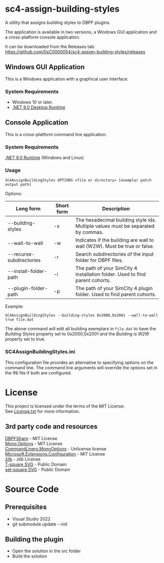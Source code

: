 # sc4-assign-building-styles

A utility that assigns building styles to DBPF plugins.

The application is available in two versions, a Windows GUI application and a cross-platform console application. 

It can be downloaded from the Releases tab: https://github.com/0xC0000054/sc4-assign-building-styles/releases

## Windows GUI Application

This is a Windows application with a graphical user interface.

### System Requirements

* Windows 10 or later.
* [.NET 9.0 Desktop Runtime](https://dotnet.microsoft.com/en-us/download/dotnet/9.0/runtime)

## Console Application

This is a cross-platform command line application.

### System Requirements

[.NET 9.0 Runtime](https://dotnet.microsoft.com/en-us/download/dotnet/9.0/runtime) (Windows and Linux)

### Usage

`SC4AssignBuildingStyles OPTIONS <file or directory> [exemplar patch output path]`

Options:

| Long form | Short form | Description |
|---------------|------------|-----------|
| --building-styles | -s | The hexadecimal building style ids. Multiple values must be separated by commas. |
| --wall-to-wall | -w | Indicates if the building are wall to wall (W2W). Must be true or false. |
| --recurse-subdirectories | -r | Search subdirectories of the input folder for DBPF files. |
| --install-folder-path | -i | The path of your SimCity 4 installation folder. Used to find parent cohorts. |
| --plugin-folder-path | -p | The path of your SimCity 4 plugin folder. Used to find parent cohorts. |

Example: 

`SC4AssignBuildingStyles --building-styles 0x2000,0x2001 --wall-to-wall true file.dat`

The above command will edit all building exemplars in `file.dat` to have the _Building Styles_ property
set to 0x2000,0x2001 and the _Building is W2W_ property set to true.

### SC4AssignBuildingStyles.ini

This configuration file provides an alternative to specifying options on the command line.
The command line arguments will override the options set in the INI file if both are configured.

# License

This project is licensed under the terms of the MIT License.   
See [License.txt](License.txt) for more information.

## 3rd party code and resources

[DBPFSharp](https://github.com/0xC0000054/DBPFSharp) - MIT License    
[Mono.Options](https://github.com/xamarin/XamarinComponents/tree/main/XPlat/Mono.Options) - MIT License    
[CommandLiners.MonoOptions](https://github.com/riezebosch/CommandLiners) - Unlicense license    
[Microsoft.Extensions.Configuration](https://github.com/dotnet/dotnet) - MIT License    
[zlib](https://github.com/madler/zlib) - zlib License   
[T-square SVG](https://freesvg.org/1539966889) - Public Domain   
[set-square SVG](https://freesvg.org/vector-drawing-of-set-square) - Public Domain

# Source Code

## Prerequisites

* Visual Studio 2022
* git submodule update --init

## Building the plugin

* Open the solution in the src folder
* Build the solution
